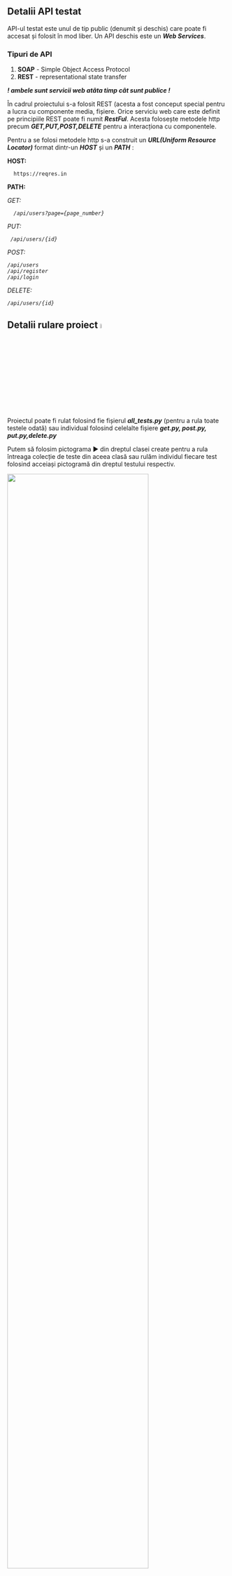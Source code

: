 
## Detalii API testat

API-ul testat este unul de tip public (denumit și deschis) care poate fi accesat și folosit în mod liber.
Un API deschis este un <strong><i>Web Services</i></strong>.



### Tipuri de API

1. <strong>SOAP</strong> - Simple Object Access Protocol 
2. <strong>REST</strong> - representational state transfer
 
<strong><i> ! ambele sunt servicii web atâta timp cât sunt publice !  </strong></i> 

În cadrul proiectului s-a folosit REST (acesta a fost conceput special pentru a lucra cu componente media, fișiere. Orice serviciu web care este definit pe principiile REST poate fi numit <strong><i>RestFul</i></strong>. Acesta folosește metodele http precum  <strong><i>GET,PUT,POST,DELETE</i></strong> pentru a interacționa cu componentele.

Pentru a se folosi metodele http s-a construit un <strong><i>URL(Uniform Resource Locator)</i></strong> format dintr-un <strong><i>HOST</i></strong>  și un <strong><i>PATH</i></strong> :


<strong>HOST:</strong>

      https://reqres.in

<strong>PATH:</strong> 

<i>GET:

      /api/users?page={page_number}

PUT: 
 
     /api/users/{id}
 
POST: 
 
    /api/users
    /api/register
    /api/login
 
DELETE:
 
    /api/users/{id}

</i>
 

 
 ## Detalii rulare proiect  <img src = "https://media.tenor.com/cBA9HTwt38QAAAAM/work-in.gif" width = "5%"> 
 
 Proiectul poate fi rulat folosind fie fișierul <strong><i>all_tests.py</strong></i> (pentru a rula toate testele odată) sau individual folosind celelalte fișiere <strong><i>get.py, post.py, put.py,delete.py</i></strong>
   
 Putem să folosim pictograma ▶️ din dreptul clasei create pentru a rula întreaga colecție de teste din aceea clasă sau rulăm individul fiecare test folosind acceiași pictogramă din dreptul testului respectiv.
 
 <img src = "https://i.postimg.cc/MHQNg7g2/run.png" width = "80%"> 
 
 <img src = "https://i.postimg.cc/j2k7GN0T/alltest.png" width = "80%"> 
 
 Desigur libraria pytest ne stă la dispoziție : <strong><i>pip install pytest</strong></i>
 
 Cu ajutorul unui terminal scriem comanda : <strong><i>pytest nume_test.py</strong></i> 
 
  <img src = "https://i.postimg.cc/sg4L7Dpz/delete.png" width = "80%"> 
 
